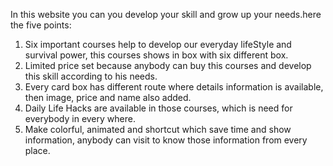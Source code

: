In this website you can you develop your skill and grow up your needs.here the five points:

1. Six important courses help to develop our everyday lifeStyle and survival power, this courses shows in box with six different box.
2. Limited price set because anybody can buy this courses and develop this skill according to his needs.
3. Every card box has different route where details information is available, then image, price and name also added.
4. Daily Life Hacks are available in those courses, which is need for everybody in every where.
5. Make colorful, animated and shortcut which save time and show information, anybody can visit to know those information from every place.
